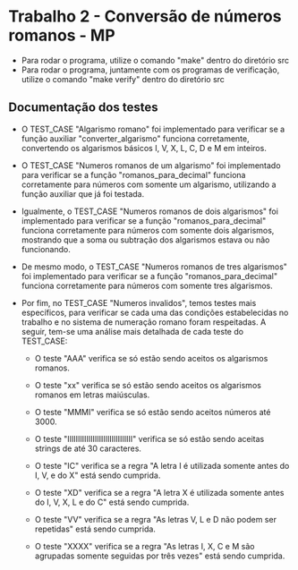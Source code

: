 # Trabalho 2 - Conversão de números romanos - MP

- Para rodar o programa, utilize o comando "make" dentro do diretório src
- Para rodar o programa, juntamente com os programas de verificação, utilize o comando "make verify" dentro do diretório src

## Documentação dos testes

- O TEST_CASE "Algarismo romano" foi implementado para verificar se a função auxiliar "converter_algarismo" funciona corretamente, convertendo os algarismos básicos I, V, X, L, C, D e M em inteiros.

- O TEST_CASE "Numeros romanos de um algarismo" foi implementado para verificar se a função "romanos_para_decimal" funciona corretamente para números com somente um algarismo, utilizando a função auxiliar que já foi testada.

- Igualmente, o TEST_CASE "Numeros romanos de dois algarismos" foi implementado para verificar se a função "romanos_para_decimal" funciona corretamente para números com somente dois algarismos, mostrando que a soma ou subtração dos algarismos estava ou não funcionando.

- De mesmo modo, o TEST_CASE "Numeros romanos de tres algarismos" foi implementado para verificar se a função "romanos_para_decimal" funciona corretamente para números com somente tres algarismos.

- Por fim, no TEST_CASE "Numeros invalidos", temos testes mais específicos, para verificar se cada uma das condições estabelecidas no trabalho e no sistema de numeração romano foram respeitadas. A seguir, tem-se uma análise mais detalhada de cada teste do TEST_CASE:

    - O teste "AAA" verifica se só estão sendo aceitos os algarismos romanos.
    - O teste "xx" verifica se só estão sendo aceitos os algarismos romanos em letras maiúsculas.
    - O teste "MMMI" verifica se só estão sendo aceitos números até 3000.
    - O teste "IIIIIIIIIIIIIIIIIIIIIIIIIIIIIII" verifica se só estão sendo aceitas strings de até 30 caracteres.
    
    - O teste "IC" verifica se a regra "A letra I é utilizada somente antes do I, V, e do X" está sendo cumprida.
    - O teste "XD" verifica se a regra "A letra X é utilizada somente antes do I, V, X, L e do C" está sendo cumprida.
    - O teste "VV" verifica se a regra "As letras V, L e D não podem ser repetidas" está sendo cumprida.
    - O teste "XXXX" verifica se a regra "As letras I, X, C e M são agrupadas somente seguidas por três vezes" está sendo cumprida.
